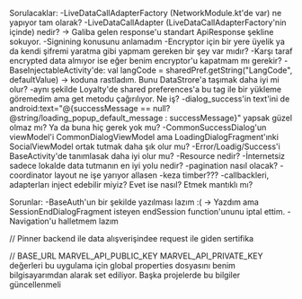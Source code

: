 Sorulacaklar:
    -LiveDataCallAdapterFactory (NetworkModule.kt'de var) ne yapıyor tam olarak?
    -LiveDataCallAdapter (LiveDataCallAdapterFactory'nin içinde) nedir? -> Galiba gelen response'u standart ApiResponse şekline sokuyor.
    -Signining konusunu anlamadım
    -Encryptor için bir yere üyelik ya da kendi şifremi yaratma gibi yapmam gereken bir şey var mıdır?
    -Karşı taraf encrypted data almıyor ise eğer benim encryptor'u kapatmam mı gerekir?
    -BaseInjectableActivity'de:
val langCode = sharedPref.getString("LangCode", defaultValue) -> koduna rastladım. Bunu DataStrore'a taşımak daha iyi mi olur?
    -aynı şekilde Loyalty'de shared preferences'a bu tag ile bir yükleme göremedim ama get metodu çağırılıyor. Ne iş?
    -dialog_success'in text'ini de  android:text="@{successMessage == null? @string/loading_popup_default_message : successMessage}" yapsak güzel olmaz mı?
Ya da buna hiç gerek yok mu?
    -CommonSuccessDialog'un viewModel'i CommonDialogViewModel ama LoadingDialogFragment'ınki SocialViewModel ortak tutmak daha şık olur mu?
    -Error/Loadig/Success'i BaseActivity'de tanımlasak daha iyi olur mu?
    -Resource nedir?
    -İnternetsiz sadece lokalde data tutmanın en iyi yolu nedir?
    -pagination nasıl olacak?
    -coordinator layout ne işe yarıyor allasen
    -keza timber???
    -callbackleri, adapterları inject edebilir miyiz? Evet ise nasıl? Etmek mantıklı mı?

Sorunlar:
-BaseAuth'un bir şekilde yazılması lazım :( -> Yazdım ama SessionEndDialogFragment isteyen endSession function'ununu iptal ettim.
-Navigation'u halletmem lazım

//
Pinner backend ile data alışverişindee request ile giden sertifika


//
BASE_URL
MARVEL_API_PUBLIC_KEY
MARVEL_API_PRIVATE_KEY değerleri bu uygulama için global properties dosyasını benim bilgisayarımdan alarak set ediliyor. Başka projelerde bu bilgiler güncellenmeli